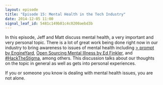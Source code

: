```yaml
---
layout: episode
title: "Episode 15: Mental Health in the Tech Industry"
date: 2014-12-05 11:00
signal_leaf_id: 5481c149b81c4c0200aebd3b
---
```

In this episode, Jeff and Matt discuss mental health, a very important and very personal topic. There is a lot of great work being done right now in our industry to bring awareness to issues of mental health including [> prompt by EngineYard](http://prompt.engineyard.com), [Open Sourcing Mental Illness by Ed Finkler](http://funkatron.com/osmi.html), and [#HackTheStigma](https://twitter.com/search?q=%23hackthestigma&src=typd), among others. This discussion talks about our thoughts on the topic in general as well as gets into personal experiences.

If you or someone you know is dealing with mental health issues, you are not alone.
